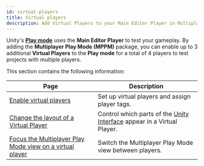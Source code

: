 ```yaml
---
id: virtual-players
title: Virtual players
description: Add Virtual Players to your Main Editor Player in Multiplayer Play Mode.
---
```


Unity's [**Play mode**](https://docs.unity3d.com/Manual/GameView.html) uses the **Main Editor Player** to test your gameplay. By adding the **Multiplayer Play Mode (MPPM)** package, you can enable up to 3 additional **Virtual Players** to the **Play mode** for a total of 4 players to test projects with multiple players.

This section contains the following information:

<!--
<div className="table-columns-plain" >
| Page | Description |
</div>
-->

| **Page**                                              | **Description**                                        |
|-|-|
| [Enable virtual players](../virtual-players/virtual-players-enable)   | Set up virtual players and assign player tags.         |
|[Change the layout of a Virtual Player](../virtual-players/virtual-players-layout)| Control which parts of the [Unity Interface](https://docs.unity3d.com/Manual/UsingTheEditor.html) appear in a Virtual Player. |
| [Focus the Multiplayer Play Mode view on a virtual player](../virtual-players/virtual-players-focus) | Switch the Multiplayer Play Mode view between players. |


